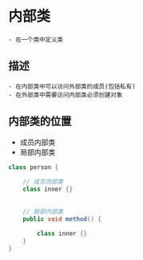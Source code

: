 # 内部类
	- 在一个类中定义类
## 描述
	- 在内部类中可以访问外部类的成员(包括私有)
	- 在外部类中需要访问内部类必须创建对象
## 内部类的位置
- 成员内部类
- 局部内部类
```java
class person {
	
	// 成员内部类
	class inner {}
	
	
	// 局部内部类
	public void method() {
		
		class inner {}
	}
}
```